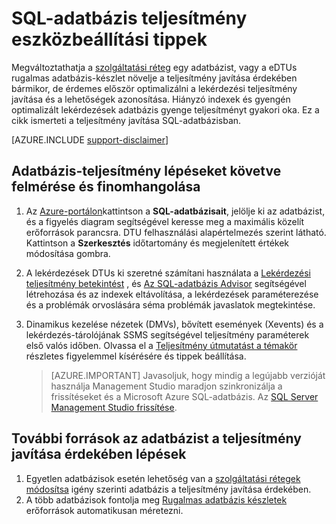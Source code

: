 <properties
    pageTitle="SQL-adatbázis teljesítményének, tippek beállítása |} Microsoft Azure"
    description="Tippek a teljesítmény elérése érdekében keresztül értékelése és javítása az Azure SQL-adatbázis beállítása."
    services="sql-database"
    documentationCenter=""
    authors="v-shysun"
    manager="felixwu"
    editor=""
    keywords="SQL-teljesítményének beállítása, adatbázis teljesítményének javítása, sql teljesítmény javítása tippeket sql-adatbázis teljesítményének javítása"/>

<tags
    ms.service="sql-database"
    ms.workload="data-management"
    ms.tgt_pltfrm="na"
    ms.devlang="na"
    ms.topic="article"
    ms.date="09/13/2016"
    ms.author="v-shysun"/>

# <a name="sql-database-performance-tuning-tips"></a>SQL-adatbázis teljesítmény eszközbeállítási tippek
Megváltoztathatja a [szolgáltatási réteg](sql-database-service-tiers.md) egy adatbázist, vagy a eDTUs rugalmas adatbázis-készlet növelje a teljesítmény javítása érdekében bármikor, de érdemes először optimalizálni a lekérdezési teljesítmény javítása és a lehetőségek azonosítása. Hiányzó indexek és gyengén optimalizált lekérdezések adatbázis gyenge teljesítményt gyakori oka. Ez a cikk ismerteti a teljesítmény javítása SQL-adatbázisban.

[AZURE.INCLUDE [support-disclaimer](../../includes/support-disclaimer.md)]

## <a name="steps-to-evaluate-and-tune-database-performance"></a>Adatbázis-teljesítmény lépéseket követve felmérése és finomhangolása
1.  Az [Azure-portálon](https://portal.azure.com)kattintson a **SQL-adatbázisait**, jelölje ki az adatbázist, és a figyelés diagram segítségével keresse meg a maximális közelít erőforrások parancsra. DTU felhasználási alapértelmezés szerint látható. Kattintson a **Szerkesztés** időtartomány és megjelenített értékek módosítása gombra.
2.  A lekérdezések DTUs ki szeretné számítani használata a [Lekérdezési teljesítmény betekintést](sql-database-query-performance.md) , és [Az SQL-adatbázis Advisor](sql-database-advisor.md) segítségével létrehozása és az indexek eltávolítása, a lekérdezések paraméterezése és a problémák orvoslására séma problémák javaslatok megtekintése.
3.  Dinamikus kezelése nézetek (DMVs), bővített események (Xevents) és a lekérdezés-tárolójának SSMS segítségével teljesítmény paraméterek első valós időben. Olvassa el a [Teljesítmény útmutatást a témakör](sql-database-performance-guidance.md) részletes figyelemmel kísérésére és tippek beállítása.


    > [AZURE.IMPORTANT] Javasoljuk, hogy mindig a legújabb verzióját használja Management Studio maradjon szinkronizálja a frissítéseket és a Microsoft Azure SQL-adatbázis. Az [SQL Server Management Studio frissítése](https://msdn.microsoft.com/library/mt238290.aspx).


## <a name="steps-to-improve-database-performance-with-more-resources"></a>További források az adatbázist a teljesítmény javítása érdekében lépések
1.  Egyetlen adatbázisok esetén lehetőség van a [szolgáltatási rétegek módosítsa](sql-database-scale-up.md) igény szerinti adatbázis a teljesítmény javítása érdekében.
2.  A több adatbázisok fontolja meg [Rugalmas adatbázis készletek](sql-database-elastic-pool-guidance.md) erőforrások automatikusan méretezni.
